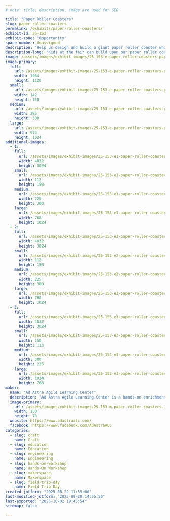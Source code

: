 ```yaml
---
# note: title, description, image are used for SEO

title: "Paper Roller Coasters"
slug: paper-roller-coasters
permalink: /exhibits/paper-roller-coasters/
exhibit-id: 25-153
exhibit-zone: "Opportunity"
space-number: Unassigned
description: "Help us design and build a giant paper roller coaster while exploring physics and engineering."
description-long: "Kids at the fair can build upon our paper roller coaster! Using strips of paper, cutting, folding, and taping. Kids can create sturdy tracks while exploring the physics of energy, motion, and the engineering design process."
image: /assets/images/exhibit-images/25-153-e-paper-roller-coasters-paper-roller-coaster-285x300.png
image-primary: 
  full:
    url: /assets/images/exhibit-images/25-153-e-paper-roller-coasters-paper-roller-coaster-full.png
    width: 1064
    height: 1120
  small:
    url: /assets/images/exhibit-images/25-153-e-paper-roller-coasters-paper-roller-coaster-142x150.png
    width: 142
    height: 150
  medium:
    url: /assets/images/exhibit-images/25-153-e-paper-roller-coasters-paper-roller-coaster-285x300.png
    width: 285
    height: 300
  large:
    url: /assets/images/exhibit-images/25-153-e-paper-roller-coasters-paper-roller-coaster-973x1024.png
    width: 973
    height: 1024
additional-images: 
  - 1:
    full:
      url: /assets/images/exhibit-images/25-153-e1-paper-roller-coasters-paperrollercoaster3-full.JPG
      width: 4032
      height: 3024
    small:
      url: /assets/images/exhibit-images/25-153-e1-paper-roller-coasters-paperrollercoaster3-112x150.JPG
      width: 112
      height: 150
    medium:
      url: /assets/images/exhibit-images/25-153-e1-paper-roller-coasters-paperrollercoaster3-225x300.JPG
      width: 225
      height: 300
    large:
      url: /assets/images/exhibit-images/25-153-e1-paper-roller-coasters-paperrollercoaster3-768x1024.JPG
      width: 768
      height: 1024
  - 2:
    full:
      url: /assets/images/exhibit-images/25-153-e2-paper-roller-coasters-paper-roller-coaster2-4498-full.JPG
      width: 4032
      height: 3024
    small:
      url: /assets/images/exhibit-images/25-153-e2-paper-roller-coasters-paper-roller-coaster2-4498-112x150.JPG
      width: 112
      height: 150
    medium:
      url: /assets/images/exhibit-images/25-153-e2-paper-roller-coasters-paper-roller-coaster2-4498-225x300.JPG
      width: 225
      height: 300
    large:
      url: /assets/images/exhibit-images/25-153-e2-paper-roller-coasters-paper-roller-coaster2-4498-768x1024.JPG
      width: 768
      height: 1024
  - 3:
    full:
      url: /assets/images/exhibit-images/25-153-e3-paper-roller-coasters-paper-roller-coaster1-2494-full.JPG
      width: 4032
      height: 3024
    small:
      url: /assets/images/exhibit-images/25-153-e3-paper-roller-coasters-paper-roller-coaster1-2494-150x113.JPG
      width: 150
      height: 113
    medium:
      url: /assets/images/exhibit-images/25-153-e3-paper-roller-coasters-paper-roller-coaster1-2494-300x225.JPG
      width: 300
      height: 225
    large:
      url: /assets/images/exhibit-images/25-153-e3-paper-roller-coasters-paper-roller-coaster1-2494-1024x768.JPG
      width: 1024
      height: 768
maker: 
  name: "Ad Astra Agile Learning Center"
  description: "Ad Astra Agile Learning Center is a hands-on enrichment space where kids ages 10–18 bring ideas to life. From tinkering with simple circuits and everyday materials to crafting, building, and experimenting, students get the chance to design, create, and problem-solve in a collaborative environment. It’s all about curiosity, creativity, and learning by doing."
  image-primary:
    url: /assets/images/exhibit-images/25-153-m-paper-roller-coasters-1640x856-150x78.jpg
    width: 150
    height: 78
  website: https://www.adastraalc.com/
  facebook: https://www.facebook.com/AdAstraALC
categories: 
  - slug: craft
    name: Craft
  - slug: education
    name: Education
  - slug: engineering
    name: Engineering
  - slug: hands-on-workshop
    name: Hands-On Workshop
  - slug: makerspace
    name: Makerspace
  - slug: field-trip-day
    name: Field Trip Day
created-jotform: "2025-08-22 11:55:00"
last-modified-jotform: "2025-09-28 14:55:50"
last-exported: "2025-10-02 19:45:54"
sitemap: false

---
```

